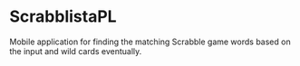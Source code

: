 # ScrabblistaPL
Mobile application for finding the matching Scrabble game words based on the input and wild cards eventually.
